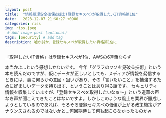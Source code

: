 ```yaml
---
layout: post
title:  "情報処理安全確保支援士(登録セキスぺ)が取得したいIT資格第1位"
date:   2023-12-07 21:50:27 +0900
categories: riss
img: riss.jpeg
 # Add image post (optional)
tags: [Security] # add tag
description: 嘘か誠か、登録セキスぺが取得したい資格第1位に
---
```


[「取得したいIT資格」は登録セキスペが1位、AWSの6連覇ならず](https://xtech.nikkei.com/atcl/nxt/column/18/02661/112100002/)

本当かよ…という感想しかないです。
今年「グラフのウソを見破る技術」という本を読んだのですが、仮にデータが正しいとしても、メディアが情報を発信するときには、裏に何らかの意図・狙いがあり、その「言いたいこと」を補強するために好ましいデータを持ち出す、ということはあり得る話です。
セキュリティ情報を収集していますが、「登録セキスぺを取得したいなぁ〜」という道草の声なき声が聞こえてきたことはないですよ。しかしこのような風土を業界が醸成しようとしているのであれば、そろそろ登録セキスぺの価値が上がる政策施策がアナウンスされるのではないかと…何回期待して何も起こらなかったものかw